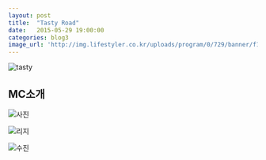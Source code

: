 ```yaml
---
layout: post
title:  "Tasty Road"
date:   2015-05-29 19:00:00
categories: blog3
image_url: 'http://img.lifestyler.co.kr/uploads/program/0/729/banner/f130652465002636512(0).jpg'
---
```


![tasty](http://img.lifestyler.co.kr/uploads/program/0/729/menu/26/html/f130652398563994626(0).png)


## MC소개
![사진](http://ahjae.com/files/attach/images/108/399/034/57b0e2611ca5d275f96b5cea54463e56.jpg)

![리지](http://img.lifestyler.co.kr/uploads/program/0/729/menu/27/html/f130652453729692250(0).png)

![수진](http://img.lifestyler.co.kr/uploads/program/0/729/menu/27/html/f130652447964207292(0).png)
